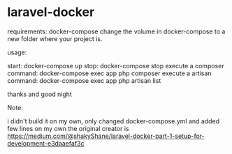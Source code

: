 # laravel-docker
requirements:  docker-compose
			   change the volume in docker-compose to a new folder where your project is.


usage:

start: docker-compose up
stop: docker-compose stop
execute a composer command: docker-compose exec app php composer
execute a artisan command: docker-compose exec app php artisan list

thanks and good night

Note:

i didn't build it on my own, only changed docker-compose.yml and added few lines on my own
the original creator is https://medium.com/@shakyShane/laravel-docker-part-1-setup-for-development-e3daaefaf3c